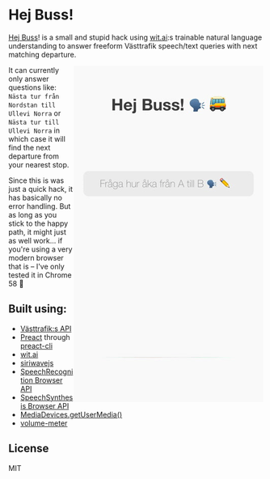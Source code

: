 # Hej Buss!

[Hej Buss](https://hejbuss.now.sh)! is a small and stupid hack using [wit.ai](https://wit.ai/):s trainable natural language understanding to answer freeform Västtrafik speech/text queries with next matching departure.

<a href="https://hejbuss.now.sh" align="right"><img src="readme-img/demo.gif" align="right" height="665" width="375"></a>

It can currently only answer questions like: 
`Nästa tur från Nordstan till Ullevi Norra`
or `Nästa tur till Ullevi Norra` in which case it will find the next departure from your nearest stop.

Since this is was just a quick hack, it has basically no error handling. But as long as you stick to the happy path, it might just as well work... if you're using a very modern browser that is – I've only tested it in Chrome 58 😬

## Built using:
* [Västtrafik:s API](https://developer.vasttrafik.se)
* [Preact](https://preactjs.com) through [preact-cli](https://github.com/developit/preact-cli)
* [wit.ai](https://wit.ai/)
* [siriwavejs](https://github.com/caffeinalab/siriwavejs)
* [SpeechRecognition Browser API](https://developer.mozilla.org/sv-SE/docs/Web/API/SpeechRecognition)
* [SpeechSynthesis Browser API](https://developer.mozilla.org/en-US/docs/Web/API/SpeechSynthesis)
* [MediaDevices.getUserMedia()](https://developer.mozilla.org/en-US/docs/Web/API/MediaDevices/getUserMedia)
* [volume-meter](https://github.com/common-tater/volume-meter)

## License
MIT